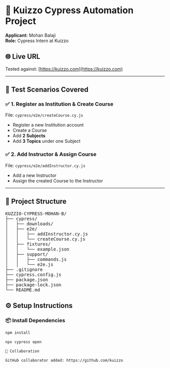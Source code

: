 # 🚀 Kuizzo Cypress Automation Project

**Applicant:** Mohan Balaji  
**Role:** Cypress Intern at Kuizzo

## 🌐 Live URL
Tested against: [https://kuizzo.com](https://kuizzo.com)

---

## 🧪 Test Scenarios Covered

### ✅ 1. Register as Institution & Create Course
File: `cypress/e2e/createCourse.cy.js`
- Register a new Institution account
- Create a Course
- Add **2 Subjects**
- Add **3 Topics** under one Subject

### ✅ 2. Add Instructor & Assign Course
File: `cypress/e2e/addInstructor.cy.js`
- Add a new Instructor
- Assign the created Course to the Instructor

---

## 📂 Project Structure

<pre>
KUZZIO-CYPRESS-MOHAN-B/
├── cypress/
│   ├── downloads/
│   ├── e2e/
│   │   ├── addInstructor.cy.js
│   │   └── createCourse.cy.js
│   ├── fixtures/
│   │   └── example.json
│   ├── support/
│   │   ├── commands.js
│   │   └── e2e.js
├── .gitignore
├── cypress.config.js
├── package.json
├── package-lock.json
└── README.md
</pre>



## ⚙️ Setup Instructions

### 📦 Install Dependencies

```bash
npm install

npx cypress open

🤝 Collaboration

GitHub collaborator added: https://github.com/kuizzo
